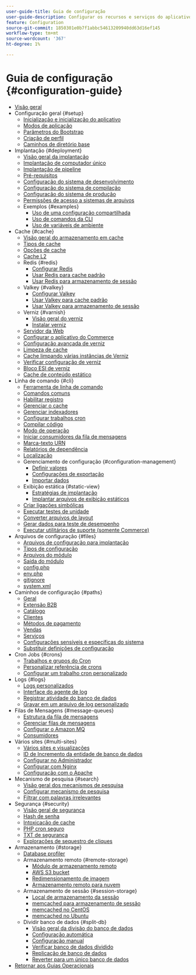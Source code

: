 ```yaml
---
user-guide-title: Guia de configuração
user-guide-description: Configurar os recursos e serviços do aplicativo do Adobe Commerce.
feature: Configuration
source-git-commit: 1850301e0b7f1abbc54613209940dd63d16ef145
workflow-type: tm+mt
source-wordcount: '367'
ht-degree: 1%

---
```



# Guia de configuração {#configuration-guide}

+ [Visão geral](overview.md)
+ Configuração geral {#setup}
   + [Inicialização e inicialização do aplicativo](bootstrap/initialization.md)
   + [Modos de aplicação](bootstrap/application-modes.md)
   + [Parâmetros do Bootstrap](bootstrap/set-parameters.md)
   + [Criação de perfil](bootstrap/mage-profiler.md)
   + [Caminhos de diretório base](bootstrap/mage-directory.md)
+ Implantação {#deployment}
   + [Visão geral da implantação](deployment/overview.md)
   + [Implantação de computador único](deployment/single-machine.md)
   + [Implantação de pipeline](deployment/technical-details.md)
   + [Pré-requisitos](deployment/prerequisites.md)
   + [Configuração do sistema de desenvolvimento](deployment/development-system.md)
   + [Configuração do sistema de compilação](deployment/build-system.md)
   + [Configuração do sistema de produção](deployment/production-system.md)
   + [Permissões de acesso a sistemas de arquivos](deployment/file-system-permissions.md)
   + Exemplos {#examples}
      + [Uso de uma configuração compartilhada](deployment/example-shared-configuration.md)
      + [Uso de comandos da CLI](deployment/example-using-cli.md)
      + [Uso de variáveis de ambiente](deployment/example-environment-variables.md)
+ Cache {#cache}
   + [Visão geral do armazenamento em cache](cache/caching-overview.md)
   + [Tipos de cache](cache/cache-types.md)
   + [Opções de cache](cache/cache-options.md)
   + [Cache L2](cache/level-two-cache.md)
   + Redis {#redis}
      + [Configurar Redis](cache/config-redis.md)
      + [Usar Redis para cache padrão](cache/redis-pg-cache.md)
      + [Usar Redis para armazenamento de sessão](cache/redis-session.md)
   + Valkey {#valkey}
      + [Configurar Valkey](cache/config-valkey.md)
      + [Usar Valkey para cache padrão](cache/valkey-pg-cache.md)
      + [Usar Valkey para armazenamento de sessão](cache/valkey-session.md)
   + Verniz {#varnish}
      + [Visão geral do verniz](cache/config-varnish.md)
      + [Instalar verniz](cache/config-varnish-install.md)
   + [Servidor da Web](cache/config-varnish-server.md)
   + [Configurar o aplicativo do Commerce](cache/configure-varnish-commerce.md)
   + [Configuração avançada de verniz](cache/config-varnish-advanced.md)
   + [Limpeza de cache](cache/use-varnish-cache.md)
   + [Cache limpando várias instâncias de Verniz](cache/use-multiple-varnish-cache.md)
   + [Verificar configuração de verniz](cache/config-varnish-final.md)
   + [Bloco ESI de verniz](cache/use-varnish-esi.md)
   + [Cache de conteúdo estático](cache/static-content-signing.md)
+ Linha de comando {#cli}
   + [Ferramenta de linha de comando](cli/config-cli.md)
   + [Comandos comuns](cli/common-cli-commands.md)
   + [Habilitar registro](cli/enable-logging.md)
   + [Gerenciar o cache](cli/manage-cache.md)
   + [Gerenciar indexadores](cli/manage-indexers.md)
   + [Configurar trabalhos cron](cli/configure-cron-jobs.md)
   + [Compilar código](cli/code-compiler.md)
   + [Modo de operação](cli/set-mode.md)
   + [Iniciar consumidores da fila de mensagens](cli/start-message-queues.md)
   + [Marca-texto URN](cli/urn-highlighter.md)
   + [Relatórios de dependência](cli/dependency-reports.md)
   + [Localização](cli/localization.md)
   + Gerenciamento de configuração {#configuration-management}
      + [Definir valores](cli/set-configuration-values.md)
      + [Configurações de exportação](cli/export-configuration.md)
      + [Importar dados](cli/import-configuration.md)
   + Exibição estática {#static-view}
      + [Estratégias de implantação](cli/static-view-file-strategy.md)
      + [Implantar arquivos de exibição estáticos](cli/static-view-file-deployment.md)
   + [Criar ligações simbólicas](cli/create-symlinks.md)
   + [Executar testes de unidade](cli/unit-tests.md)
   + [Converter arquivos de layout](cli/convert-layout-files.md)
   + [Gerar dados para teste de desempenho](cli/generate-data.md)
   + [Executar utilitários de suporte (somente Commerce)](cli/run-support-utilities.md)
+ Arquivos de configuração {#files}
   + [Arquivos de configuração para implantação](reference/deployment-files.md)
   + [Tipos de configuração](reference/config-create-types.md)
   + [Arquivos do módulo](reference/module-files.md)
   + [Saída do módulo](reference/disable-module-output.md)
   + [config.php](reference/config-reference-configphp.md)
   + [env.php](reference/config-reference-envphp.md)
   + [gitignore](reference/config-reference-gitignore.md)
   + [system.xml](reference/config-reference-systemxml.md)
+ Caminhos de configuração {#paths}
   + [Geral](reference/config-reference-general.md)
   + [Extensão B2B](reference/config-reference-b2b.md)
   + [Catálogo](reference/config-reference-catalog.md)
   + [Clientes](reference/config-reference-customers.md)
   + [Métodos de pagamento](reference/config-reference-payment.md)
   + [Vendas](reference/config-reference-sales.md)
   + [Serviços](reference/config-reference-services.md)
   + [Configurações sensíveis e específicas do sistema](reference/config-reference-sens.md)
   + [Substituir definições de configuração](reference/override-config-settings.md)
+ Cron Jobs {#crons}
   + [Trabalhos e grupos do Cron](cron/custom-cron.md)
   + [Personalizar referência de crons](cron/custom-cron-reference.md)
   + [Configurar um trabalho cron personalizado](cron/custom-cron-tutorial.md)
+ Logs {#logs}
   + [Logs personalizados](logs/custom-logging.md)
   + [Interface do agente de log](logs/logger-interface.md)
   + [Registrar atividade do banco de dados](logs/database-activity.md)
   + [Gravar em um arquivo de log personalizado](logs/custom-log-files.md)
+ Filas de Mensagens {#message-queues}
   + [Estrutura da fila de mensagens](queues/message-queue-framework.md)
   + [Gerenciar filas de mensagens](queues/manage-message-queues.md)
   + [Configurar o Amazon MQ](queues/aws-mq.md)
   + [Consumidores](queues/consumers.md)
+ Vários sites {#multi-sites}
   + [Vários sites e visualizações](multi-sites/ms-overview.md)
   + [ID de Incremento da entidade de banco de dados](multi-sites/change-increment-id.md)
   + [Configurar no Administrador](multi-sites/ms-admin.md)
   + [Configurar com Nginx](multi-sites/ms-nginx.md)
   + [Configuração com o Apache](multi-sites/ms-apache.md)
+ Mecanismo de pesquisa {#search}
   + [Visão geral dos mecanismos de pesquisa](search/overview-search.md)
   + [Configurar mecanismo de pesquisa](search/configure-search-engine.md)
   + [Filtrar com palavras irrelevantes](search/search-stopwords.md)
+ Segurança {#security}
   + [Visão geral de segurança](security/overview.md)
   + [Hash de senha](security/password-hashing.md)
   + [Intoxicação de cache](security/cache-poisoning.md)
   + [PHP cron seguro](security/secure-cron-php.md)
   + [TXT de segurança](security/security-txt.md)
   + [Explorações de sequestro de cliques](security/xframe-options.md)
+ Armazenamento {#storage}
   + [Database profiler](storage/db-profiler.md)
   + Armazenamento remoto {#remote-storage}
      + [Módulo de armazenamento remoto](remote-storage/remote-storage.md)
      + [AWS S3 bucket](remote-storage/remote-storage-aws-s3.md)
      + [Redimensionamento de imagem](remote-storage/remote-storage-image-resize.md)
      + [Armazenamento remoto para nuvem](remote-storage/cloud-support.md)
   + Armazenamento de sessão {#session-storage}
      + [Local de armazenamento da sessão](storage/sessions.md)
      + [memcached para armazenamento de sessão](storage/memcached.md)
      + [memcached no CentOS](storage/memcache-centos.md)
      + [memcached no Ubuntu](storage/memcache-ubuntu.md)
   + Dividir banco de dados {#split-db}
      + [Visão geral da divisão do banco de dados](storage/multi-master.md)
      + [Configuração automática](storage/multi-master-masterdb.md)
      + [Configuração manual](storage/multi-master-manual.md)
      + [Verificar banco de dados dividido](storage/multi-master-verify.md)
      + [Replicação de banco de dados](storage/multi-master-replication.md)
      + [Reverter para um único banco de dados](storage/revert-split-database.md)
+ [Retornar aos Guias Operacionais](https://experienceleague.adobe.com/docs/commerce-operations/operational-guides/home.html)